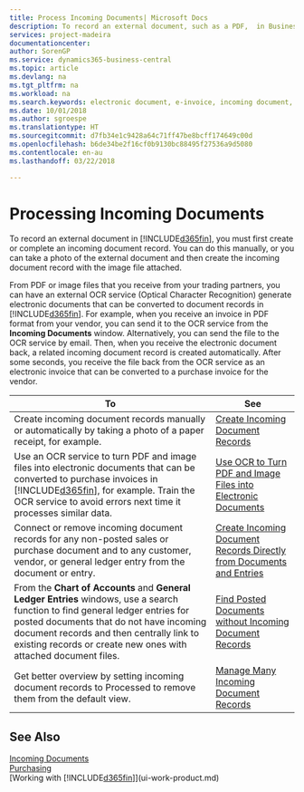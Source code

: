 ```yaml
---
title: Process Incoming Documents| Microsoft Docs
description: To record an external document, such as a PDF,  in Business Central , you first create or complete an incoming document record.
services: project-madeira
documentationcenter: 
author: SorenGP
ms.service: dynamics365-business-central
ms.topic: article
ms.devlang: na
ms.tgt_pltfrm: na
ms.workload: na
ms.search.keywords: electronic document, e-invoice, incoming document, OCR, ecommerce, document exchange, import invoice
ms.date: 10/01/2018
ms.author: sgroespe
ms.translationtype: HT
ms.sourcegitcommit: d7fb34e1c9428a64c71ff47be8bcff174649c00d
ms.openlocfilehash: b6de34be2f16cf0b9130bc88495f27536a9d5080
ms.contentlocale: en-au
ms.lasthandoff: 03/22/2018

---
```

# <a name="processing-incoming-documents"></a>Processing Incoming Documents
To record an external document in [!INCLUDE[d365fin](includes/d365fin_md.md)], you must first create or complete an incoming document record. You can do this manually, or you can take a photo of the external document and then create the incoming document record with the image file attached.

From PDF or image files that you receive from your trading partners, you can have an external OCR service (Optical Character Recognition) generate electronic documents that can be converted to document records in [!INCLUDE[d365fin](includes/d365fin_md.md)]. For example, when you receive an invoice in PDF format from your vendor, you can send it to the OCR service from the **Incoming Documents** window. Alternatively, you can send the file to the OCR service by email. Then, when you receive the electronic document back, a related incoming document record is created automatically. After some seconds, you receive the file back from the OCR service as an electronic invoice that can be converted to a purchase invoice for the vendor.

| To | See |
| --- | --- |
| Create incoming document records manually or automatically by taking a photo of a paper receipt, for example. |[Create Incoming Document Records](across-how-create-income-document-records.md) |
| Use an OCR service to turn PDF and image files into electronic documents that can be converted to purchase invoices in [!INCLUDE[d365fin](includes/d365fin_md.md)], for example. Train the OCR service to avoid errors next time it processes similar data. |[Use OCR to Turn PDF and Image Files into Electronic Documents](across-how-use-ocr-pdf-images-files.md) |
| Connect or remove incoming document records for any non-posted sales or purchase document and to any customer, vendor, or general ledger entry from the document or entry. |[Create Incoming Document Records Directly from Documents and Entries](across-how-connect-disconnect-income-document-records.md) |
| From the **Chart of Accounts** and **General Ledger Entries** windows, use a search function to find general ledger entries for posted documents that do not have incoming document records and then centrally link to existing records or create new ones with attached document files. |[Find Posted Documents without Incoming Document Records](across-how-find-posted-documents-without-income-document-records.md) |
| Get better overview by setting incoming document records to Processed to remove them from the default view. |[Manage Many Incoming Document Records](across-how-manage-many-income-document-records.md) |

## <a name="see-also"></a>See Also
[Incoming Documents](across-income-documents.md)  
[Purchasing](purchasing-manage-purchasing.md)  
[Working with [!INCLUDE[d365fin](includes/d365fin_md.md)]](ui-work-product.md)

